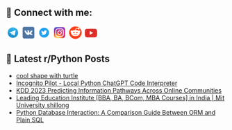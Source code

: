 ## 🔎 Connect with me:
[<img src="https://github.com/bullbesh/bullbesh/blob/main/images/Telegram.png" width="32" height="32" />](https://t.me/bullbesh)
[<img src="https://github.com/bullbesh/bullbesh/blob/main/images/VK.png" width="32" height="32" />](https://vk.com/bullbesh)
[<img src="https://github.com/bullbesh/bullbesh/blob/main/images/Twitter.png" width="32" height="32" />](https://twitter.com/bullbesh1)
[<img src="https://github.com/bullbesh/bullbesh/blob/main/images/Instagram.png" width="32" height="32" />](https://www.instagram.com/bullbesh)
[<img src="https://github.com/bullbesh/bullbesh/blob/main/images/Reddit.png" width="32" height="32" />](https://www.reddit.com/user/bullbesh)
[<img src="https://github.com/bullbesh/bullbesh/blob/main/images/YouTube.png" width="32" height="32" />](https://www.youtube.com/channel/UCtfjRs6uzgq5mfm8S06WTcg)

## 📕 Latest r/Python Posts
<!-- BLOG-POST-LIST:START -->
- [cool shape with turtle](https://www.reddit.com/r/Python/comments/15f7wuc/cool_shape_with_turtle/)
- [Incognito Pilot - Local Python ChatGPT Code Interpreter](https://www.reddit.com/r/Python/comments/15f7vab/incognito_pilot_local_python_chatgpt_code/)
- [KDD 2023 Predicting Information Pathways Across Online Communities](https://www.reddit.com/r/Python/comments/15f5we1/kdd_2023_predicting_information_pathways_across/)
- [Leading Education Institute [BBA, BA, BCom, MBA Courses] in India | Mit University shillong](https://www.reddit.com/r/Python/comments/15f5sk5/leading_education_institute_bba_ba_bcom_mba/)
- [Python Database Interaction: A Comparison Guide Between ORM and Plain SQL](https://www.reddit.com/r/Python/comments/15f5c54/python_database_interaction_a_comparison_guide/)
<!-- BLOG-POST-LIST:END -->

